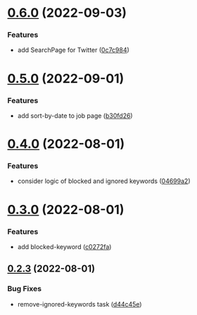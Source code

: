 # [0.6.0](https://github.com/ghorbani-mohammad/rasad-social/compare/v0.5.0...v0.6.0) (2022-09-03)


### Features

* add SearchPage for Twitter ([0c7c984](https://github.com/ghorbani-mohammad/rasad-social/commit/0c7c9847f88b31cf77d7d32b3dbcfe5dd8a4a65e))



# [0.5.0](https://github.com/ghorbani-mohammad/rasad-social/compare/v0.4.0...v0.5.0) (2022-09-01)


### Features

* add sort-by-date to job page ([b30fd26](https://github.com/ghorbani-mohammad/rasad-social/commit/b30fd2618350c3bab9ffd52e2ba37fc1e5835ccf))



# [0.4.0](https://github.com/ghorbani-mohammad/rasad-social/compare/v0.3.0...v0.4.0) (2022-08-01)


### Features

* consider logic of blocked and ignored keywords ([04699a2](https://github.com/ghorbani-mohammad/rasad-social/commit/04699a223379ae99b286797408c6ae3b57e330e8))



# [0.3.0](https://github.com/ghorbani-mohammad/rasad-social/compare/v0.2.3...v0.3.0) (2022-08-01)


### Features

* add blocked-keyword ([c0272fa](https://github.com/ghorbani-mohammad/rasad-social/commit/c0272fa318e89a057d3712db41b615af5057e78b))



## [0.2.3](https://github.com/ghorbani-mohammad/rasad-social/compare/v0.2.2...v0.2.3) (2022-08-01)


### Bug Fixes

* remove-ignored-keywords task ([d44c45e](https://github.com/ghorbani-mohammad/rasad-social/commit/d44c45e4b113af505825fb8584e016948ef2cb49))



